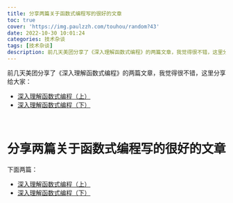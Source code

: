 ```yaml
---
title: 分享两篇关于函数式编程写的很好的文章
toc: true
cover: 'https://img.paulzzh.com/touhou/random?43'
date: 2022-10-30 10:01:24
categories: 技术杂谈
tags: [技术杂谈]
description: 前几天美团分享了《深入理解函数式编程》的两篇文章，我觉得很不错，这里分享给大家；
---
```


前几天美团分享了《深入理解函数式编程》的两篇文章，我觉得很不错，这里分享给大家：

-   [深入理解函数式编程（上）](https://tech.meituan.com/2022/10/13/dive-into-functional-programming-01.html)
-   [深入理解函数式编程（下）](https://tech.meituan.com/2022/10/13/dive-into-functional-programming-02.html)

<br/>

<!--more-->

# **分享两篇关于函数式编程写的很好的文章**

下面两篇：

-   [深入理解函数式编程（上）](https://tech.meituan.com/2022/10/13/dive-into-functional-programming-01.html)
-   [深入理解函数式编程（下）](https://tech.meituan.com/2022/10/13/dive-into-functional-programming-02.html)

<br/>
